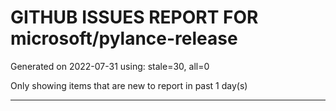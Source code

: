 
# GITHUB ISSUES REPORT FOR microsoft/pylance-release


Generated on 2022-07-31 using: stale=30, all=0


Only showing items that are new to report in past 1 day(s)


---
